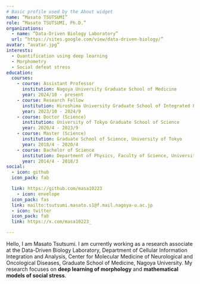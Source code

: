 ```yaml
---
# Basic profile used by the About widget
name: “Masato TSUTSUMI”
role: “Masato TSUTSUMI, Ph.D.”
organizations:
  - name: “Data-Driven Biology Laboratory”
  url: “https://sites.google.com/view/data-driven-biology/”
avatar: “avatar.jpg”
interests:
  - Quantification using deep learning
  - Morphometry
  - Social defeat stress
education:
  courses:
    - course: Assistant Professor
      institution: Nagoya University Graduate School of Medicine
      year: 2024/10 - present
    - course: Research Fellow
      institution: Hiroshima University Graduate School of Integrated Life Sciences 
      year: 2023/10 - 2024/9
    - course: Doctor (Science)
      institution: University of Tokyo Graduate School of Science
      year: 2020/4 - 2023/9
    - course: Master (Science)
      institution: Graduate School of Science, University of Tokyo 
      year: 2018/4 - 2020/4
    - course: Bachelor of Science
      institution: Department of Physics, Faculty of Science, University of Tokyo
      year: 2014/4 - 2018/3
social:
  - icon: github
  icon_pack: fab

  link: https://github.com/masa10223
    - icon: envelope
  icon_pack: fas
  link: mailto:tsutsumi.masato.s1@f.mail.nagoya-u.ac.jp
  - icon: twitter
  icon_pack: fab
  link: https://x.com/masa10223_

---
```

Hello, I am Masato Tsutsumi.
I am currently working as a research associate at the Data-Driven Biology Laboratory, Department of Cellular Information Integration and Analysis, Center for Molecular Medicine of Neurological and Oncological Diseases, Graduate School of Medicine, Nagoya University.
My research focuses on **deep learning of morphology** and **mathematical models of social stress**.


